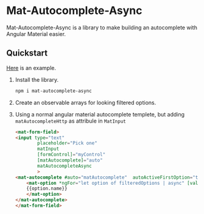 # Mat-Autocomplete-Async

Mat-Autocomplete-Async is a library to make building an autocomplete with Angular Material easier.

## Quickstart
[Here](https://stackblitz.com/edit/mat-autocomplete-async-example) is an example.

1. Install the library.
    ```bash
    npm i mat-autocomplete-async
    ```
2. Create an observable arrays for looking filtered options.
3. Using a normal angular material autocomplete templete, but adding `matAutocompleteHttp` as attribule in `MatInput`

    ```html
    <mat-form-field>
    <input type="text"
            placeholder="Pick one"
            matInput
            [formControl]="myControl"
            [matAutocomplete]="auto"
            matAutocompleteAsync
            >
    <mat-autocomplete #auto="matAutocomplete"  autoActiveFirstOption="true">
        <mat-option *ngFor="let option of filteredOptions | async" [value]="option.id">
        {{option.name}}
        </mat-option>
    </mat-autocomplete>
    </mat-form-field>
    ```
